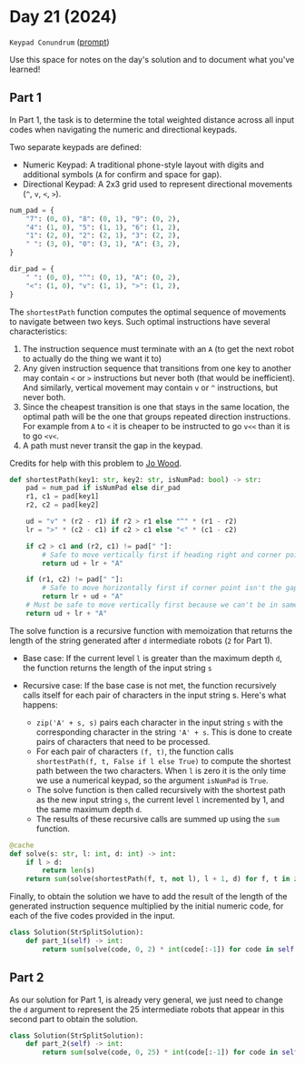 # Day 21 (2024)

`Keypad Conundrum` ([prompt](https://adventofcode.com/2024/day/21))

Use this space for notes on the day's solution and to document what you've learned!

## Part 1
In Part 1, the task is to determine the total weighted distance across all input codes when navigating the numeric and directional keypads.

Two separate keypads are defined:
- Numeric Keypad:
A traditional phone-style layout with digits and additional symbols (`A` for confirm and space for gap).
- Directional Keypad:
A 2x3 grid used to represent directional movements (`^`, `v`, `<`, `>`).
```py
num_pad = {
    "7": (0, 0), "8": (0, 1), "9": (0, 2),
    "4": (1, 0), "5": (1, 1), "6": (1, 2),
    "1": (2, 0), "2": (2, 1), "3": (2, 2),
    " ": (3, 0), "0": (3, 1), "A": (3, 2),
}

dir_pad = {
    " ": (0, 0), "^": (0, 1), "A": (0, 2),
    "<": (1, 0), "v": (1, 1), ">": (1, 2),
}
```
The `shortestPath` function computes the optimal sequence of movements to navigate between two keys. Such optimal instructions have several characteristics:
1. The instruction sequence must terminate with an `A` (to get the next robot to actually do the thing we want it to)
2. Any given instruction sequence that transitions from one key to another may contain `<` or `>` instructions but never both (that would be inefficient). And similarly, vertical movement may contain `v` or `^` instructions, but never both.
3. Since the cheapest transition is one that stays in the same location, the optimal path will be the one that groups repeated direction instructions. For example from `A` to `<` it is cheaper to be instructed to go `v<<` than it is to go `<v<`.
4. A path must never transit the gap in the keypad.

Credits for help with this problem to [Jo Wood](https://observablehq.com/@jwolondon/advent-of-code-2024-day-21).

```py
def shortestPath(key1: str, key2: str, isNumPad: bool) -> str:
    pad = num_pad if isNumPad else dir_pad
    r1, c1 = pad[key1]
    r2, c2 = pad[key2]

    ud = "v" * (r2 - r1) if r2 > r1 else "^" * (r1 - r2)
    lr = ">" * (c2 - c1) if c2 > c1 else "<" * (c1 - c2)

    if c2 > c1 and (r2, c1) != pad[" "]:
        # Safe to move vertically first if heading right and corner point isn't the gap
        return ud + lr + "A"

    if (r1, c2) != pad[" "]:
        # Safe to move horizontally first if corner point isn't the gap
        return lr + ud + "A"
    # Must be safe to move vertically first because we can't be in same column as gap.
    return ud + lr + "A"
```
The solve function is a recursive function with memoization that returns the length of the string generated after `d` intermediate robots (`2` for Part 1).

- Base case: If the current level `l` is greater than the maximum depth `d`, the function returns the length of the input string `s`
- Recursive case: If the base case is not met, the function recursively calls itself for each pair of characters in the input string s. Here's what happens:

    - `zip('A' + s, s)` pairs each character in the input string `s` with the corresponding character in the string `'A' + s`. This is done to create pairs of characters that need to be processed.
    - For each pair of characters `(f, t)`, the function calls `shortestPath(f, t, False if l else True)` to compute the shortest path between the two characters. When `l` is zero it is the only time we use a numerical keypad, so the argument `isNumPad` is `True`.
    - The solve function is then called recursively with the shortest path as the new input string `s`, the current level `l` incremented by 1, and the same maximum depth `d`.
    - The results of these recursive calls are summed up using the `sum` function.

```py
@cache
def solve(s: str, l: int, d: int) -> int:
    if l > d:
        return len(s)
    return sum(solve(shortestPath(f, t, not l), l + 1, d) for f, t in zip("A" + s, s))
```
Finally, to obtain the solution we have to add the result of the length of the generated instruction sequence multiplied by the initial numeric code, for each of the five codes provided in the input.
```py
class Solution(StrSplitSolution):
    def part_1(self) -> int:
        return sum(solve(code, 0, 2) * int(code[:-1]) for code in self.input)
```

## Part 2
As our solution for Part 1, is already very general, we just need to change the `d` argument to represent the 25 intermediate robots that appear in this second part to obtain the solution.
```py
class Solution(StrSplitSolution):
    def part_2(self) -> int:
        return sum(solve(code, 0, 25) * int(code[:-1]) for code in self.input)
```

